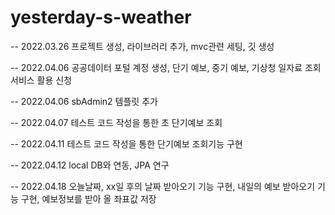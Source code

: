 # yesterday-s-weather



-- 2022.03.26 프로젝트 생성, 라이브러리 추가, mvc관련 세팅, 깃 생성

-- 2022.04.06 공공데이터 포털 계정 생성, 단기 예보, 중기 예보, 기상청 일자료 조회 서비스 활용 신청

-- 2022.04.06 sbAdmin2 템플릿 추가

-- 2022.04.07 테스트 코드 작성을 통한 초 단기예보 조회

-- 2022.04.11 테스트 코드 작성을 통한 단기예보 조회기능 구현

-- 2022.04.12 local DB와 연동, JPA 연구  

-- 2022.04.18 오늘날짜, xx일 후의 날짜 받아오기 기능 구현,  내일의 예보 받아오기 기능 구현,  예보정보를 받아 올 좌표값 저장 
